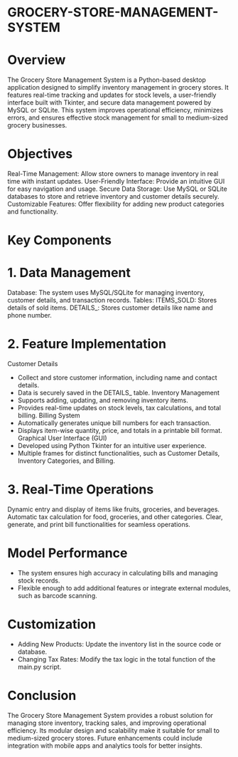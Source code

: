 # GROCERY-STORE-MANAGEMENT-SYSTEM
# Overview
The Grocery Store Management System is a Python-based desktop application designed to simplify inventory management in grocery stores. It features real-time tracking and updates for stock levels, a user-friendly interface built with Tkinter, and secure data management powered by MySQL or SQLite. This system improves operational efficiency, minimizes errors, and ensures effective stock management for small to medium-sized grocery businesses.

# Objectives
Real-Time Management: Allow store owners to manage inventory in real time with instant updates.
User-Friendly Interface: Provide an intuitive GUI for easy navigation and usage.
Secure Data Storage: Use MySQL or SQLite databases to store and retrieve inventory and customer details securely.
Customizable Features: Offer flexibility for adding new product categories and functionality.
# Key Components
# 1. Data Management
Database:
The system uses MySQL/SQLite for managing inventory, customer details, and transaction records.
Tables:
ITEMS_SOLD: Stores details of sold items.
DETAILS_: Stores customer details like name and phone number.
# 2. Feature Implementation
Customer Details
* Collect and store customer information, including name and contact details.
* Data is securely saved in the DETAILS_ table.
Inventory Management
* Supports adding, updating, and removing inventory items.
* Provides real-time updates on stock levels, tax calculations, and total billing.
Billing System
* Automatically generates unique bill numbers for each transaction.
* Displays item-wise quantity, price, and totals in a printable bill format.
Graphical User Interface (GUI)
* Developed using Python Tkinter for an intuitive user experience.
* Multiple frames for distinct functionalities, such as Customer Details, Inventory Categories, and Billing.
# 3. Real-Time Operations
Dynamic entry and display of items like fruits, groceries, and beverages.
Automatic tax calculation for food, groceries, and other categories.
Clear, generate, and print bill functionalities for seamless operations.

# Model Performance
* The system ensures high accuracy in calculating bills and managing stock records.
* Flexible enough to add additional features or integrate external modules, such as barcode scanning.
  
# Customization
* Adding New Products:
   Update the inventory list in the source code or database.
* Changing Tax Rates:
   Modify the tax logic in the total function of the main.py script.

# Conclusion
The Grocery Store Management System provides a robust solution for managing store inventory, tracking sales, and improving operational efficiency. Its modular design and scalability make it suitable for small to medium-sized grocery stores. Future enhancements could include integration with mobile apps and analytics tools for better insights.
